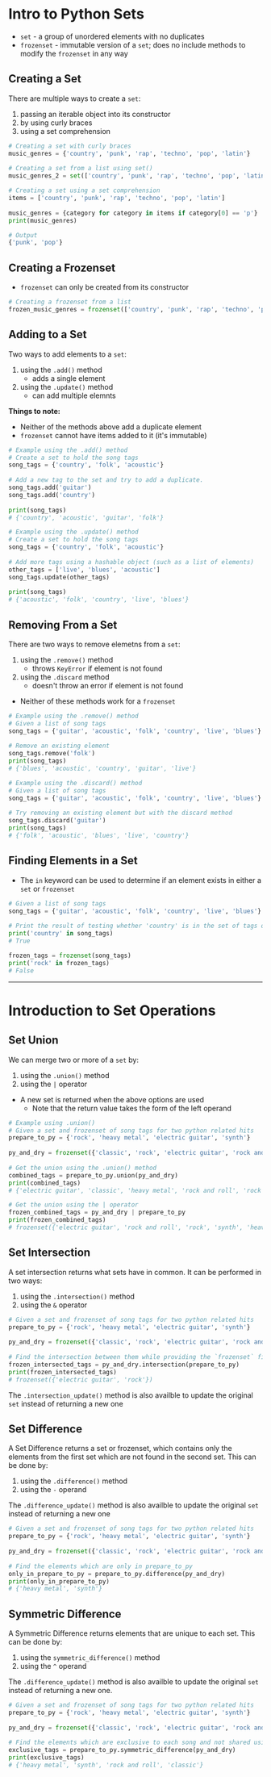 # Intro to Python Sets

- `set` - a group of unordered elements with no duplicates
- `frozenset` - immutable version of a `set`; does no include methods to modify the `frozenset` in any way

## Creating a Set

There are multiple ways to create a `set`: 

1. passing an iterable object into its constructor
1. by using curly braces
1. using a set comprehension

```py
# Creating a set with curly braces
music_genres = {'country', 'punk', 'rap', 'techno', 'pop', 'latin'}
 
# Creating a set from a list using set()
music_genres_2 = set(['country', 'punk', 'rap', 'techno', 'pop', 'latin'])

# Creating a set using a set comprehension
items = ['country', 'punk', 'rap', 'techno', 'pop', 'latin']
 
music_genres = {category for category in items if category[0] == 'p'}
print(music_genres)

# Output
{'punk', 'pop'}
```

## Creating a Frozenset

- `frozenset` can only be created from its constructor

```py
# Creating a frozenset from a list
frozen_music_genres = frozenset(['country', 'punk', 'rap', 'techno', 'pop', 'latin'])
```

## Adding to a Set

Two ways to add elements to a `set`:

1. using the `.add()` method
    - adds a single element
1. using the `.update()` method
    - can add multiple elemnts

**Things to note:**
- Neither of the methods above add a duplicate element
- `frozenset` cannot have items added to it (it's immutable)  

```py
# Example using the .add() method
# Create a set to hold the song tags
song_tags = {'country', 'folk', 'acoustic'}
 
# Add a new tag to the set and try to add a duplicate.
song_tags.add('guitar')
song_tags.add('country')
 
print(song_tags)
# {'country', 'acoustic', 'guitar', 'folk'}
```
```py
# Example using the .update() method
# Create a set to hold the song tags
song_tags = {'country', 'folk', 'acoustic'}
 
# Add more tags using a hashable object (such as a list of elements)
other_tags = ['live', 'blues', 'acoustic']
song_tags.update(other_tags)
 
print(song_tags)
# {'acoustic', 'folk', 'country', 'live', 'blues'}
```

## Removing From a Set

There are two ways to remove elemetns from a `set`:

1. using the `.remove()` method
    - throws `KeyError` if element is not found
1. using the `.discard` method
    - doesn't throw an error if element is not found
- Neither of these methods work for a `frozenset`

```py
# Example using the .remove() method
# Given a list of song tags
song_tags = {'guitar', 'acoustic', 'folk', 'country', 'live', 'blues'}
 
# Remove an existing element
song_tags.remove('folk')
print(song_tags)
# {'blues', 'acoustic', 'country', 'guitar', 'live'}
```
```py
# Example using the .discard() method
# Given a list of song tags
song_tags = {'guitar', 'acoustic', 'folk', 'country', 'live', 'blues'}
 
# Try removing an existing element but with the discard method
song_tags.discard('guitar')
print(song_tags)
# {'folk', 'acoustic', 'blues', 'live', 'country'}
```

## Finding Elements in a Set

- The `in` keyword can be used to determine if an element exists in either a `set` or `frozenset`

```py
# Given a list of song tags
song_tags = {'guitar', 'acoustic', 'folk', 'country', 'live', 'blues'}
 
# Print the result of testing whether 'country' is in the set of tags or not
print('country' in song_tags)
# True

frozen_tags = frozenset(song_tags)
print('rock' in frozen_tags)
# False
```
---

# Introduction to Set Operations

## Set Union

We can merge two or more of a `set` by:

1. using the `.union()` method
1. using the `|` operator
- A new set is returned when the above options are used
    - Note that the return value takes the form of the left operand

```py
# Example using .union()
# Given a set and frozenset of song tags for two python related hits
prepare_to_py = {'rock', 'heavy metal', 'electric guitar', 'synth'}
 
py_and_dry = frozenset({'classic', 'rock', 'electric guitar', 'rock and roll'})
 
# Get the union using the .union() method
combined_tags = prepare_to_py.union(py_and_dry)
print(combined_tags)
# {'electric guitar', 'classic', 'heavy metal', 'rock and roll', 'rock', 'synth'}
```
```py
# Get the union using the | operator
frozen_combined_tags = py_and_dry | prepare_to_py
print(frozen_combined_tags)
# frozenset({'electric guitar', 'rock and roll', 'rock', 'synth', 'heavy metal', 'classic'})
```

## Set Intersection

A set intersection returns what sets have in common. It can be performed in two ways:

1. using the `.intersection()` method
1. using the `&` operator

```py
# Given a set and frozenset of song tags for two python related hits
prepare_to_py = {'rock', 'heavy metal', 'electric guitar', 'synth'}
 
py_and_dry = frozenset({'classic', 'rock', 'electric guitar', 'rock and roll'})
 
# Find the intersection between them while providing the `frozenset` first.
frozen_intersected_tags = py_and_dry.intersection(prepare_to_py)
print(frozen_intersected_tags)
# frozenset({'electric guitar', 'rock'})
```

The  `.intersection_update()` method is also availble to update the original `set` instead of returning a new one

## Set Difference

A Set Difference returns a set or frozenset, which contains only the elements from the first set which are not found in the second set. This can be done by:

1. using the `.difference()` method
1. using the `-` operand

The  `.difference_update()` method is also availble to update the original `set` instead of returning a new one

```py
# Given a set and frozenset of song tags for two python related hits
prepare_to_py = {'rock', 'heavy metal', 'electric guitar', 'synth'}
 
py_and_dry = frozenset({'classic', 'rock', 'electric guitar', 'rock and roll'})
 
# Find the elements which are only in prepare_to_py
only_in_prepare_to_py = prepare_to_py.difference(py_and_dry)
print(only_in_prepare_to_py)
# {'heavy metal', 'synth'}
```

## Symmetric Difference

A Symmetric Difference returns elements that are unique to each set. This can be done by:

1. using the `symmetric_difference()` method
1. using the `^` operand

The  `.difference_update()` method is also availble to update the original `set` instead of returning a new one.

```py
# Given a set and frozenset of song tags for two python related hits
prepare_to_py = {'rock', 'heavy metal', 'electric guitar', 'synth'}
 
py_and_dry = frozenset({'classic', 'rock', 'electric guitar', 'rock and roll'})
 
# Find the elements which are exclusive to each song and not shared using the method
exclusive_tags = prepare_to_py.symmetric_difference(py_and_dry)
print(exclusive_tags)
# {'heavy metal', 'synth', 'rock and roll', 'classic'}
```


